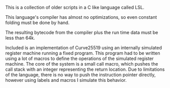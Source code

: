 This is a collection of older scripts in a C like language called LSL.

This language's compiler has almost no optimizations, so even constant folding must be done by hand.

The resulting bytecode from the compiler plus the run time data must be less than 64k.

Included is an implementation of Curve25519 using an internally simulated register machine running a fixed program.
This program had to be written using a lot of macros to define the operations of the simulated register machine.
The core of the system is a small call macro, which pushes the call stack with an integer representing the return location.
Due to limitations of the language, there is no way to push the instruction pointer directly, however using labels and macros
I simulate this behavior.
